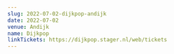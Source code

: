 ```yaml
---
slug: 2022-07-02-dijkpop-andijk
date: 2022-07-02
venue: Andijk
name: Dijkpop
linkTickets: https://dijkpop.stager.nl/web/tickets
---
```


